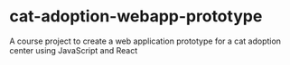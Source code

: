 # cat-adoption-webapp-prototype
A course project to create a web application prototype for a cat adoption center using JavaScript and React

